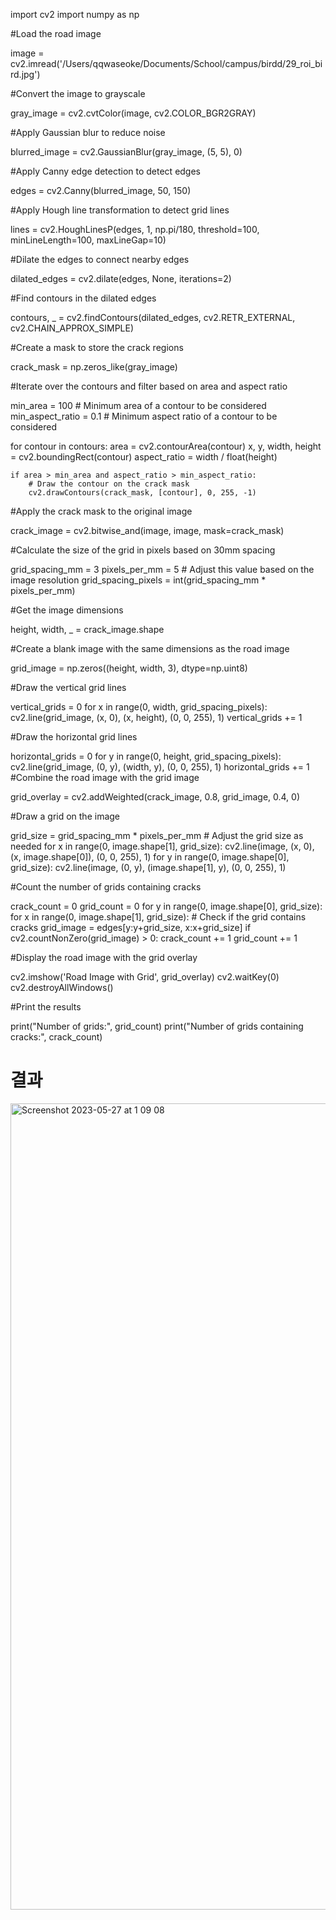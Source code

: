 import cv2
import numpy as np

#Load the road image

image = cv2.imread('/Users/qqwaseoke/Documents/School/campus/birdd/29_roi_bird.jpg')

#Convert the image to grayscale

gray_image = cv2.cvtColor(image, cv2.COLOR_BGR2GRAY)

#Apply Gaussian blur to reduce noise

blurred_image = cv2.GaussianBlur(gray_image, (5, 5), 0)

#Apply Canny edge detection to detect edges

edges = cv2.Canny(blurred_image, 50, 150)

#Apply Hough line transformation to detect grid lines

lines = cv2.HoughLinesP(edges, 1, np.pi/180, threshold=100, minLineLength=100, maxLineGap=10)

#Dilate the edges to connect nearby edges

dilated_edges = cv2.dilate(edges, None, iterations=2)

#Find contours in the dilated edges

contours, _ = cv2.findContours(dilated_edges, cv2.RETR_EXTERNAL, cv2.CHAIN_APPROX_SIMPLE)

#Create a mask to store the crack regions

crack_mask = np.zeros_like(gray_image)

#Iterate over the contours and filter based on area and aspect ratio

min_area = 100  # Minimum area of a contour to be considered
min_aspect_ratio = 0.1  # Minimum aspect ratio of a contour to be considered

for contour in contours:
    area = cv2.contourArea(contour)
    x, y, width, height = cv2.boundingRect(contour)
    aspect_ratio = width / float(height)

    if area > min_area and aspect_ratio > min_aspect_ratio:
        # Draw the contour on the crack mask
        cv2.drawContours(crack_mask, [contour], 0, 255, -1)

#Apply the crack mask to the original image

crack_image = cv2.bitwise_and(image, image, mask=crack_mask)

#Calculate the size of the grid in pixels based on 30mm spacing

grid_spacing_mm = 3
pixels_per_mm = 5  # Adjust this value based on the image resolution
grid_spacing_pixels = int(grid_spacing_mm * pixels_per_mm)

#Get the image dimensions

height, width, _ = crack_image.shape

#Create a blank image with the same dimensions as the road image

grid_image = np.zeros((height, width, 3), dtype=np.uint8)

#Draw the vertical grid lines

vertical_grids = 0
for x in range(0, width, grid_spacing_pixels):
    cv2.line(grid_image, (x, 0), (x, height), (0, 0, 255), 1)
    vertical_grids += 1

#Draw the horizontal grid lines

horizontal_grids = 0
for y in range(0, height, grid_spacing_pixels):
    cv2.line(grid_image, (0, y), (width, y), (0, 0, 255), 1)
    horizontal_grids += 1
#Combine the road image with the grid image

grid_overlay = cv2.addWeighted(crack_image, 0.8, grid_image, 0.4, 0)

#Draw a grid on the image

grid_size = grid_spacing_mm * pixels_per_mm  # Adjust the grid size as needed
for x in range(0, image.shape[1], grid_size):
    cv2.line(image, (x, 0), (x, image.shape[0]), (0, 0, 255), 1)
for y in range(0, image.shape[0], grid_size):
    cv2.line(image, (0, y), (image.shape[1], y), (0, 0, 255), 1)

#Count the number of grids containing cracks

crack_count = 0
grid_count = 0
for y in range(0, image.shape[0], grid_size):
    for x in range(0, image.shape[1], grid_size):
        # Check if the grid contains cracks
        grid_image = edges[y:y+grid_size, x:x+grid_size]
        if cv2.countNonZero(grid_image) > 0:
            crack_count += 1
        grid_count += 1

#Display the road image with the grid overlay

cv2.imshow('Road Image with Grid', grid_overlay)
cv2.waitKey(0)
cv2.destroyAllWindows()

#Print the results

print("Number of grids:", grid_count)
print("Number of grids containing cracks:", crack_count)

# 결과
<img width="1290" alt="Screenshot 2023-05-27 at 1 09 08" src="https://github.com/QQWaseokE/Today-I-Learned/assets/127533265/2a4aaf0c-54bb-4cce-995f-9e260b36bd27">
